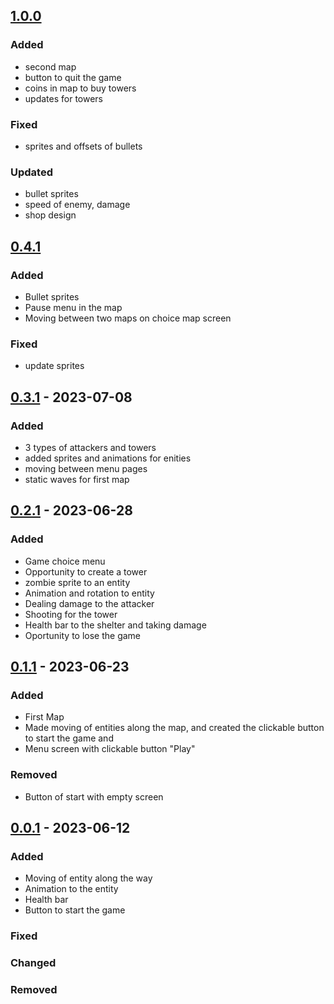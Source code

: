 ## [1.0.0](https://gitlab.pg.innopolis.university/tower-defence1/tower-defence-game-group-26/-/commit/c9640bdf044fdc1d4efb0d0bdd5d2726300bc13b)

### Added
- second map
- button to quit the game
- coins in map to buy towers
- updates for towers


### Fixed
- sprites and offsets of bullets 

### Updated
- bullet sprites
- speed of enemy, damage 
- shop design




## [0.4.1](https://gitlab.pg.innopolis.university/tower-defence1/tower-defence-game-group-26/-/commit/d1e36a6a1341624a2c97252b00da0f59ba72020f)

### Added
- Bullet sprites
- Pause menu in the map
- Moving between two maps on choice map screen

### Fixed
- update sprites


## [0.3.1](https://gitlab.pg.innopolis.university/tower-defence1/tower-defence-game-group-26/-/commit/df00d78120a87ff58915626ef7e592343c140493) - 2023-07-08

### Added
- 3 types of attackers and towers
- added sprites and animations for enities
- moving between menu pages
- static waves for first map


## [0.2.1](https://gitlab.pg.innopolis.university/tower-defence1/tower-defence-game-group-26/-/commit/ff74c9e0cea8c75a00f130918b156514934712b6) - 2023-06-28

### Added
 - Game choice menu
 - Opportunity to create a tower
 - zombie sprite to an entity
 - Animation and rotation to entity
 - Dealing damage to the attacker
 - Shooting for the tower
 - Health bar to the shelter and taking damage
 - Oportunity to lose the game
   

## [0.1.1](https://gitlab.pg.innopolis.university/tower-defence1/tower-defence-game-group-26/-/commit/f87f40c717ea04362e3dc2a24e0b21bc66a4f11b) - 2023-06-23

### Added
- First Map 
- Made moving of entities along the map, and created the clickable button to start the game and 
- Menu screen with clickable button "Play"

### Removed
- Button of start with empty screen


## [0.0.1](https://gitlab.pg.innopolis.university/tower-defence1/tower-defence-game-group-26/-/commit/e20442a005f5f5e3844387ac22a26bcb939a607b) - 2023-06-12

### Added
- Moving of entity along the way
- Animation to the entity
- Health bar
- Button to start the game



### Fixed


### Changed



### Removed

